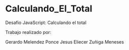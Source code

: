 # Calculando_El_Total
Desafio JavaScript: Calculando el total

Trabajo realizado por:

Gerardo Melendez Ponce
Jesus Eliecer Zuñiga Meneses